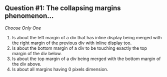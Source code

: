 ## Question #1: The collapsing margins phenomenon...
  
*Choose Only One*
  
1. Is about the left margin of a div that has inline display being merged with the right margin of the previous div with inline display too.
2. Is about the bottom margin of a div to be touching exactly the top margin of the div below.
3. Is about the top margin of a div being merged with the bottom margin of the div above.
4. Is about all margins having 0 pixels dimension.
 

